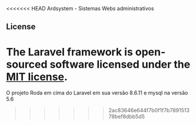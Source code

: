 <<<<<<< HEAD
Ardsystem - Sistemas Webs administrativos
## License

The Laravel framework is open-sourced software licensed under the [MIT license](https://opensource.org/licenses/MIT).
=======
O projeto Roda em cima do Laravel em sua versão 8.6.11 e mysql na versão 5.6
>>>>>>> 2ac83646e644f7b0f1f7b789151378bef8dbb5d5
